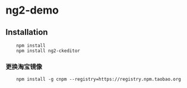 ng2-demo
===
Installation
---
		npm install
		npm install ng2-ckeditor
### 更换淘宝镜像
		npm install -g cnpm --registry=https://registry.npm.taobao.org